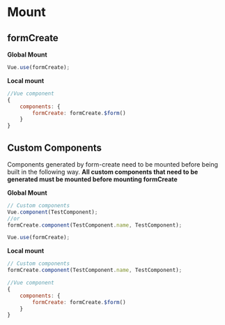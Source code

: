 # Mount

## formCreate

**Global Mount**
```js
Vue.use(formCreate);
```

**Local mount**
```js
//Vue component
{
    components: {
        formCreate: formCreate.$form()
    }
}
```

## Custom Components
Components generated by form-create need to be mounted before being built in the following way. **All custom components that need to be generated must be mounted before mounting formCreate**

**Global Mount**
```js
// Custom components
Vue.component(TestComponent);
//or
formCreate.component(TestComponent.name, TestComponent);

Vue.use(formCreate);
```

**Local mount**
```js
// Custom components
formCreate.component(TestComponent.name, TestComponent);

//Vue component
{
    components: {
        formCreate: formCreate.$form()
    }
}
```